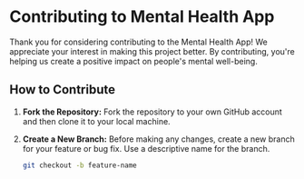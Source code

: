 # Contributing to Mental Health App

Thank you for considering contributing to the Mental Health App! We appreciate your interest in making this project better. By contributing, you're helping us create a positive impact on people's mental well-being.

## How to Contribute

1. **Fork the Repository:**
   Fork the repository to your own GitHub account and then clone it to your local machine.

2. **Create a New Branch:**
   Before making any changes, create a new branch for your feature or bug fix. Use a descriptive name for the branch.

   ```sh
   git checkout -b feature-name
